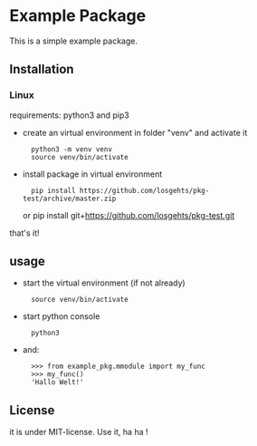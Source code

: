 # Example Package

This is a simple example package. 


## Installation
### Linux
requirements: python3 and pip3

* create an virtual environment in folder "venv" and activate it

        python3 -m venv venv
        source venv/bin/activate

* install package in virtual environment

        pip install https://github.com/losgehts/pkg-test/archive/master.zip
    or
        pip install git+https://github.com/losgehts/pkg-test.git


that's it!


## usage
* start the virtual environment (if not already)

        source venv/bin/activate

* start python console

        python3
    
* and:

        >>> from example_pkg.mmodule import my_func
        >>> my_func()
        'Hallo Welt!'


## License
it is under MIT-license. Use it, ha ha !

